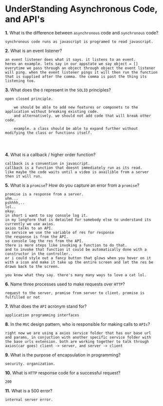 # UnderStanding Asynchronous Code, and API's

**1.** What is the difference between `asynchronous` code and `synchronous` code?
<!-- enter you answer in the space below -->
```async code runs after it gets a promise.
synchronous code runs as javascript is programed to read javascript.

```
**2.** What is an event listener?
<!-- enter you answer in the space below -->
```
an event listener does what it says. it listens to an event.
heres an example. lets say in our appstate we say object = []
everytime we pass through an object through object the event listener will ping. when the event listener pings it will then run the function that is supplied after the comma. the comma is past the thing its listening too.
```
**3.** What does the `O` represent in the `SOLID` principles?
<!-- enter you answer in the space below -->
```
open closed principle.

    we should be able to add new features or componets to the application without breaking existing code.
    and alternatively. we should not add code that will break other code.

    example. a class should be able to expand further without modifying the class or functions itself.




```
**4.** What is a callback / higher order function?
<!-- enter you answer in the space below -->
```
callback is a convention in javascript.
callback is a function that doesnt immediately run as its read.
like maybe the code waits until a video is availible from a server then it will run.
```
**5.** What is a `promise`? How do you capture an error from a `promise`?
<!-- enter you answer in the space below -->
```
promise is a response from a server.
uhm...
pshhhh,..
lol..
okay.
in short i want to say console log it.
in my longform that is detailed for somebody else to understand its currently we use axios.
axios talks to an API.
in service we use the variable of res for response 
the response is from the API.
so console log the res from the API.
there is more steps like invoking a function to do that.
and to invoke that function it could be automatically done with a constructor in the controller..
or i could style out a fancy button that glows when you hover on it with a icon and make it take up the entire screen and let the res be drawn back to the screen.

you know what they say. there's many many ways to love a cat lol.
```
**6.** Name three processes used to make requests over `HTTP`?
<!-- enter you answer in the space below -->
```
request to the server, promise from server to client. promise is fulfilled or not
```
**7.** What does the `API` acronym stand for?
<!-- enter you answer in the space below -->
```
application programming interfaces
```
**8.** In the `MVC` design pattern, who is responsible for making calls to `APIs`?
<!-- enter you answer in the space below -->
```
right now we are using a axios service folder that has our base url and params, in conjuction with another specific service folder with the base urls extension. both are working together to talk through axios(car goes) client -> server, and server -> client
```
**9.** What is the purpose of encapsulation in programming?
<!-- enter you answer in the space below -->
```
security. organization.
```
**10.** What is `HTTP` response code for a successful request?
<!-- enter you answer in the space below -->
```
200
```
**11.** What is a 500 error?
<!-- enter you answer in the space below -->
```
internal server error.
```
